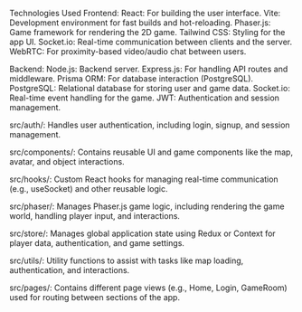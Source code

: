 Technologies Used
Frontend:
React: For building the user interface.
Vite: Development environment for fast builds and hot-reloading.
Phaser.js: Game framework for rendering the 2D game.
Tailwind CSS: Styling for the app UI.
Socket.io: Real-time communication between clients and the server.
WebRTC: For proximity-based video/audio chat between users.

Backend:
Node.js: Backend server.
Express.js: For handling API routes and middleware.
Prisma ORM: For database interaction (PostgreSQL).
PostgreSQL: Relational database for storing user and game data.
Socket.io: Real-time event handling for the game.
JWT: Authentication and session management.

src/auth/:
Handles user authentication, including login, signup, and session management.

src/components/:
Contains reusable UI and game components like the map, avatar, and object interactions.

src/hooks/:
Custom React hooks for managing real-time communication (e.g., useSocket) and other reusable logic.

src/phaser/:
Manages Phaser.js game logic, including rendering the game world, handling player input, and interactions.

src/store/:
Manages global application state using Redux or Context for player data, authentication, and game settings.

src/utils/:
Utility functions to assist with tasks like map loading, authentication, and interactions.

src/pages/:
Contains different page views (e.g., Home, Login, GameRoom) used for routing between sections of the app.
